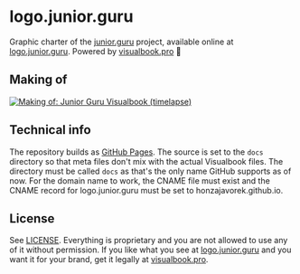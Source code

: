 # logo.junior.guru

Graphic charter of the [junior.guru](https://junior.guru/) project, available online at [logo.junior.guru](https://logo.junior.guru). Powered by [visualbook.pro](https://visualbook.pro/) 💖

## Making of

[![Making of: Junior Guru Visualbook (timelapse)](./makingof.png)](https://www.youtube.com/watch?v=aXA_DUFQbko&feature=youtu.be)

## Technical info

The repository builds as [GitHub Pages](https://pages.github.com/). The source is set to the `docs` directory so that meta files don't mix with the actual Visualbook files. The directory must be called `docs` as that's the only name GitHub supports as of now. For the domain name to work, the CNAME file must exist and the CNAME record for logo.junior.guru must be set to honzajavorek.github.io.

## License

See [LICENSE](./LICENSE). Everything is proprietary and you are not allowed to use any of it without permission. If you like what you see at [logo.junior.guru](https://logo.junior.guru) and you want it for your brand, get it legally at [visualbook.pro](https://visualbook.pro/).
